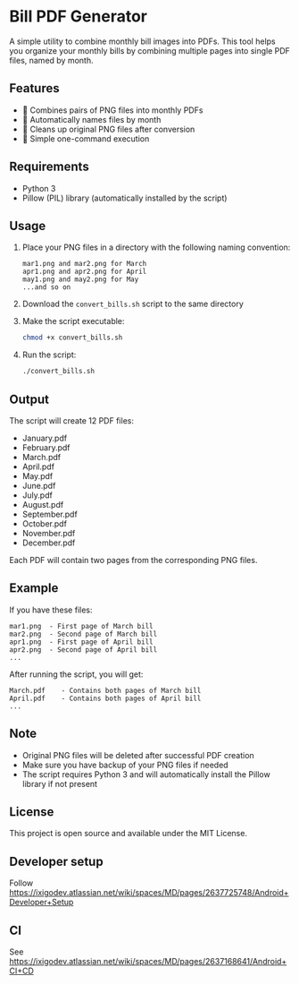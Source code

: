 # Bill PDF Generator

A simple utility to combine monthly bill images into PDFs. This tool helps you organize your monthly bills by combining multiple pages into single PDF files, named by month.

## Features

- 📄 Combines pairs of PNG files into monthly PDFs
- 📝 Automatically names files by month
- 🧹 Cleans up original PNG files after conversion
- 🚀 Simple one-command execution

## Requirements

- Python 3
- Pillow (PIL) library (automatically installed by the script)

## Usage

1. Place your PNG files in a directory with the following naming convention:
   ```
   mar1.png and mar2.png for March
   apr1.png and apr2.png for April
   may1.png and may2.png for May
   ...and so on
   ```

2. Download the `convert_bills.sh` script to the same directory

3. Make the script executable:
   ```bash
   chmod +x convert_bills.sh
   ```

4. Run the script:
   ```bash
   ./convert_bills.sh
   ```

## Output

The script will create 12 PDF files:
- January.pdf
- February.pdf
- March.pdf
- April.pdf
- May.pdf
- June.pdf
- July.pdf
- August.pdf
- September.pdf
- October.pdf
- November.pdf
- December.pdf

Each PDF will contain two pages from the corresponding PNG files.

## Example

If you have these files:
```
mar1.png  - First page of March bill
mar2.png  - Second page of March bill
apr1.png  - First page of April bill
apr2.png  - Second page of April bill
...
```

After running the script, you will get:
```
March.pdf    - Contains both pages of March bill
April.pdf    - Contains both pages of April bill
...
```

## Note

- Original PNG files will be deleted after successful PDF creation
- Make sure you have backup of your PNG files if needed
- The script requires Python 3 and will automatically install the Pillow library if not present

## License

This project is open source and available under the MIT License.

## Developer setup

Follow https://ixigodev.atlassian.net/wiki/spaces/MD/pages/2637725748/Android+Developer+Setup

## CI

See https://ixigodev.atlassian.net/wiki/spaces/MD/pages/2637168641/Android+CI+CD
